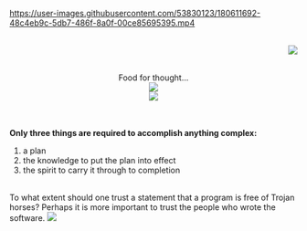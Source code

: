 https://user-images.githubusercontent.com/53830123/180611692-48c4eb9c-5db7-486f-8a0f-00ce85695395.mp4 

<br>

<img align="right" src="https://i.imgur.com/lryIlZT.png"/>
<br>
<p align="center">
  <br>
  Food for thought...
  <br>
  <img src="https://user-images.githubusercontent.com/53830123/183767154-b706f8b9-3369-4f90-987c-7a2acc5549e7.gif"/>
  <br>
  <img src="https://user-images.githubusercontent.com/53830123/181355857-c02058ea-5c57-4c0a-99f2-bc44ffe9f8f0.gif"/>
  <br>
</p>
<br><br>
<b>Only three things are required to accomplish anything complex:</b>
<ol>
  <li> a plan</li>
  <li> the knowledge to put the plan into effect</li>
  <li> the spirit to carry it through to completion<br></li>
</ol>
<br>
To what extent should one trust a statement that a program is free of Trojan horses? Perhaps it is more important to trust the people who wrote the software. <img src="https://user-images.githubusercontent.com/53830123/183766732-bf6bac37-0bba-4019-892e-eb0460664d64.gif"/>
